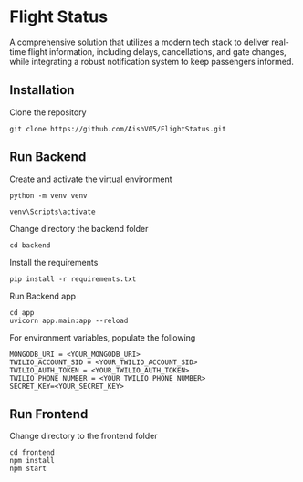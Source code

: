 # Flight Status 
A comprehensive solution that utilizes a modern tech stack to deliver real-time flight information, including delays, cancellations, and gate changes, while integrating a robust notification system to keep passengers informed.



## Installation

Clone the repository

    git clone https://github.com/AishV05/FlightStatus.git


## Run Backend 
Create and activate the virtual environment

    python -m venv venv

    venv\Scripts\activate

Change directory the backend folder

    cd backend

Install the requirements 

    pip install -r requirements.txt

Run Backend app

    cd app
    uvicorn app.main:app --reload


For environment variables,
populate the following

    MONGODB_URI = <YOUR_MONGODB_URI>
    TWILIO_ACCOUNT_SID = <YOUR_TWILIO_ACCOUNT_SID>
    TWILIO_AUTH_TOKEN = <YOUR_TWILIO_AUTH_TOKEN>
    TWILIO_PHONE_NUMBER = <YOUR_TWILIO_PHONE_NUMBER>
    SECRET_KEY=<YOUR_SECRET_KEY>

## Run Frontend

Change directory to the frontend folder

    cd frontend
    npm install
    npm start





    
    



 


